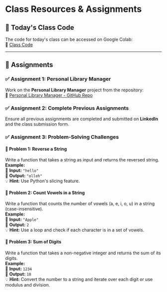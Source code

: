 # Class Resources & Assignments  

## 📌 Today's Class Code  
The code for today's class can be accessed on Google Colab:  
🔗 [Class Code](https://colab.research.google.com/drive/1a3tDfEgYqeKdclMrfGZaAhPb-j3rsHJ-?usp=sharing)  

---

## 🎯 Assignments  

### ✅ Assignment 1: Personal Library Manager  
Work on the **Personal Library Manager** project from the repository:  
🔗 [Personal Library Manager - GitHub Repo](https://github.com/panaversity/learn-modern-ai-python/blob/main/CLASS_PROJECTS/03_personal_library_manager/personal_library_manager.md)  

### ✅ Assignment 2: Complete Previous Assignments  
Ensure all previous assignments are completed and submitted on **LinkedIn** and the class submission form.  

### ✅ Assignment 3: Problem-Solving Challenges  

#### 🔹 Problem 1: Reverse a String  
Write a function that takes a string as input and returns the reversed string.  
**Example:**  
🔹 **Input:** `"hello"`  
🔹 **Output:** `"olleh"`  
💡 **Hint:** Use Python's slicing feature.  

#### 🔹 Problem 2: Count Vowels in a String  
Write a function that counts the number of vowels (a, e, i, o, u) in a string (case-insensitive).  
**Example:**  
🔹 **Input:** `"Apple"`  
🔹 **Output:** `2`  
💡 **Hint:** Use a loop and check if each character is in a set of vowels.  

#### 🔹 Problem 3: Sum of Digits  
Write a function that takes a non-negative integer and returns the sum of its digits.  
**Example:**  
🔹 **Input:** `1234`  
🔹 **Output:** `10`  
💡 **Hint:** Convert the number to a string and iterate over each digit or use modulus and division.   
